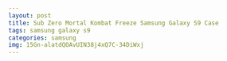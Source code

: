 ```yaml
---
layout: post
title: Sub Zero Mortal Kombat Freeze Samsung Galaxy S9 Case
tags: samsung galaxy s9
categories: samsung
img: 15Gn-alatdQOAvUIN38j4xQ7C-34DiWxj
---
```

